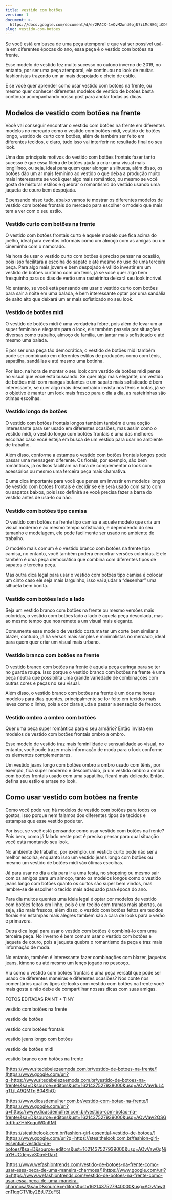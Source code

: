 ```yaml
---
title: vestido com botões
version: 1
document: >-
  https://docs.google.com/document/d/e/2PACX-1vQvM2wnd0pjU7iLMcSEGjiOD99yDi4xBd7r3sYwpc9fkFuOUSs1w4bsPSdbgAZz0avrTrFNeLeodGxy/pub
slug: vestido-com-botoes
---
```

Se você está em busca de uma peça atemporal e que vai ser possível usá-la em diferentes épocas do ano, essa peça é o vestido com botões na frente.

Esse modelo de vestido fez muito sucesso no outono inverno de 2019, no entanto, por ser uma peça atemporal, ele continuou no look de muitas fashionistas trazendo um ar mais despojado e cheio de estilo.

E se você quer aprender como usar vestido com botões na frente, ou mesmo quer conhecer diferentes modelos de vestido de botões basta continuar acompanhando nosso post para anotar todas as dicas.

## Modelos de vestido com botões na frente

Você vai conseguir encontrar o vestido com botões na frente em diferentes modelos no mercado como o vestido com botões midi, vestido de botões longo, vestido de curto com botões, além de também ser feito em diferentes tecidos, e claro, tudo isso vai interferir no resultado final do seu look.

Uma dos principais motivos do vestido com botões frontais fazer tanto sucesso é que essa fileira de botões ajuda a criar uma visual mais longilíneo, ou seja, ideal para quem quer alongar a silhueta, além disso, os botões dão um ar mais feminino ao vestido o que deixa a produção muito mais interessante se você quer algo mais romântico, ou mesmo se você gosta de misturar estilos e quebrar o romantismo do vestido usando uma jaqueta de couro bem despojada.

E pensando nisso tudo, abaixo vamos te mostrar os diferentes modelos de vestido com botões frontais do mercado para escolher o modelo que mais tem a ver com o seu estilo.

### Vestido curto com botões na frente

O vestido com botões frontais curto é aquele modelo que fica acima do joelho, ideal para eventos informais como um almoço com as amigas ou um cineminha com o namorado.

Na hora de usar o vestido curto com botões é preciso pensar na ocasião, pois isso facilitará a escolha do sapato e até mesmo no uso de uma terceira peça. Para algo mais jovem e bem despojado é válido investir em um vestido de botões curtinho com um tenis, já se você quer algo bem fresquinho para os dias de verão uma rasteirinha deixará seu look incrível.

No entanto, se você está pensando em usar o vestido curto com botões para sair a noite em uma balada, é bem interessante optar por uma sandália de salto alto que deixará um ar mais sofisticado no seu look.

### Vestido de botões midi

O vestido de botões midi é uma verdadeira febre, pois além de levar um ar super feminino e elegante para o look, ele também passeia por situações diversas como trabalho, almoço de família, um jantar mais sofisticado e até mesmo uma balada.

E por ser uma peça tão democrática, o vestido de botões midi também pode ser combinado em diferentes estilos de produções como com tênis, sapatilha, sandálias e até mesmo uma botinha.

Por isso, na hora de montar o seu look com vestido de botões midi pense no visual que você está buscando. Se quer algo mais elegante, um vestido de botões midi com mangas bufantes e um sapato mais sofisticado é bem interessante, se quer algo mais descontraído invista nos tênis e botas, já se o objetivo é manter um look mais fresco para o dia a dia, as rasteirinhas são ótimas escolhas.

### Vestido longo de botões

O vestido com botões frontais longos também também é uma opção interessante para ser usado em diferentes ocasiões, mas assim como o vestido midi, o vestido longo com botões frontais é uma das melhores escolhas caso você esteja em busca de um vestido para usar no ambiente de trabalho.

Além disso, conforme a estampa o vestido com botões frontais longos pode passar uma mensagem diferente. Os florais, por exemplo, são bem românticos, já os lisos facilitam na hora de complementar o look com acessórios ou mesmo uma terceira peça mais chamativa.

E uma dica importante para você que pensa em investir em modelos longos de vestido com botões frontais é decidir se ele será usado com salto com ou sapatos baixos, pois isso definirá se você precisa fazer a barra do vestido antes de usá-lo ou não.

### Vestido com botões tipo camisa

O vestido com botões na frente tipo camisa é aquele modelo que cria um visual moderno e ao mesmo tempo sofisticado, e dependendo do seu tamanho e modelagem, ele pode facilmente ser usado no ambiente de trabalho.

O modelo mais comum é o vestido branco com botões na frente tipo camisa, no entanto, você também poderá encontrar versões coloridas. E ele também é uma peça democrática que combina com diferentes tipos de sapatos e terceira peça.

Mas outra dica legal para usar o vestido com botões tipo camisa é colocar um cinto caso ele seja mais larguinho, isso vai ajudar a “desenhar” uma silhueta bem bonita.

### Vestido com botões lado a lado

Seja um vestido branco com botões na frente ou mesmo versões mais coloridas, o vestido com botões lado a lado é aquela peça descolada, mas ao mesmo tempo que nos remete a um visual mais elegante.

Comumente esse modelo de vestido costuma ter um corte bem similar a blazer, contudo, já há versos mais simples e minimalistas no mercado, ideal para quem quer criar um visual mais urbano.

### Vestido branco com botões na frente

O vestido branco com botões na frente é aquela peça curinga para se ter no guarda roupa. Isso porque o vestido branco com botões na frente é uma peça neutra que possibilita uma grande variedade de combinações com outras cores e peças no seu visual.

Além disso, o vestido branco com botões na frente é um dos melhores modelos para dias quentes, principalmente se for feito em tecidos mais leves como o linho, pois a cor clara ajuda a passar a sensação de frescor.

### Vestido ombro a ombro com botões

Quer uma peça super romântica para o seu armário? Então invista em modelos de vestido com botões frontais ombro a ombro.

Esse modelo de vestido traz mais feminilidade e sensualidade ao visual, no entanto, você pode trazer mais informação de moda para o look conforme os elementos complementares.

Um vestido jeans longo com botões ombro a ombro usado com tênis, por exemplo, fica super moderno e descontraído, já um vestido ombro a ombro com botões frontais usado com uma sapatilha, ficará mais delicado. Então, defina seu estilo e arrase no look.

## Como usar vestido com botões na frente

Como você pode ver, há modelos de vestido com botões para todos os gostos, isso porque nem falamos dos diferentes tipos de tecidos e estampas que esse vestido pode ter.

Por isso, se você está pensando: como usar vestido com botões na frente? Pois bem, como já falado neste post é preciso pensar para qual situação você está montando seu look.

No ambiente de trabalho, por exemplo, um vestido curto pode não ser a melhor escolha, enquanto isso um vestido jeans longo com botões ou mesmo um vestido de botões midi são ótimas escolhas.

Já para usar no dia a dia para ir a uma festa, no shopping ou mesmo sair com os amigos para um almoço, tanto os modelos longos como o vestido jeans longo com botões quanto os curtos são super bem vindos, mas lembre-se de escolher o tecido mais adequado para época do ano.

Para dia muitos quentes uma ideia legal é optar por modelos de vestido com botões feitos em linho, pois é um tecido com tramas mais abertas, ou seja, são mais frescos, além disso, o vestido com botões feitos em tecidos florais em estampas mais alegres também são a cara de looks para o verão e primavera.

Outra dica legal para usar o vestido com botões é combiná-lo com uma terceira peça. No inverno é bem comum usar o vestido com botões e jaqueta de couro, pois a jaqueta quebra o romantismo da peça e traz mais informação de moda.

No entanto, também é interessante fazer combinações com blazer, jaquetas jeans, kimono ou até mesmo um lenço jogado no pescoço.

Viu como o vestido com botões frontais é uma peça versátil que pode ser usado de diferentes maneiras e diferentes ocasiões? Nos conte nos comentários qual os tipos de looks com vestido com botões na frente você mais gosta e não deixe de compartilhar nossas dicas com suas amigas.

FOTOS EDITADAS PAINT + TINY

vestido com botões na frente

vestido de botões

vestido com botões frontais

vestido jeans longo com botões

vestido de botões midi

vestido branco com botões na frente

[https://www.sitedebelezaemoda.com.br/vestido-de-botoes-na-frente/](https://www.google.com/url?q=https://www.sitedebelezaemoda.com.br/vestido-de-botoes-na-frente/&sa=D&source=editors&ust=1621437527938000&usg=AOvVaw1uL4gTLjLA9QMTnjB04ShO)

[https://www.dicasdemulher.com.br/vestido-com-botao-na-frente/](https://www.google.com/url?q=https://www.dicasdemulher.com.br/vestido-com-botao-na-frente/&sa=D&source=editors&ust=1621437527939000&usg=AOvVaw2QSGtrdfbuZHhKcquW0nKM)

[https://stealthelook.com.br/fashion-girl-essential-vestido-de-botoes/](https://www.google.com/url?q=https://stealthelook.com.br/fashion-girl-essential-vestido-de-botoes/&sa=D&source=editors&ust=1621437527939000&usg=AOvVaw0qNiqYHUCdepvy30qvEDax)

[https://www.wefashiontrends.com/vestido-de-botoes-na-frente-como-usar-essa-peca-de-uma-maneira-charmosa/](https://www.google.com/url?q=https://www.wefashiontrends.com/vestido-de-botoes-na-frente-como-usar-essa-peca-de-uma-maneira-charmosa/&sa=D&source=editors&ust=1621437527940000&usg=AOvVaw3cn11qqCTVlby2BtU7ZeFS)
